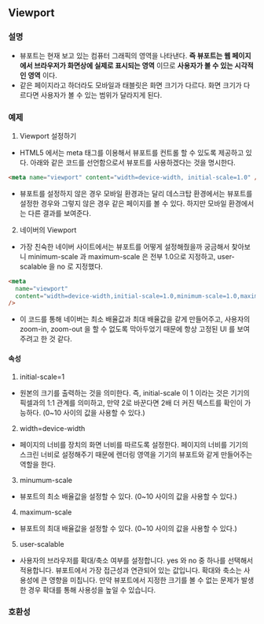 ## Viewport

### 설명

- 뷰포트는 현재 보고 있는 컴퓨터 그래픽의 영역을 나타낸다. **즉 뷰포트는 웹 페이지에서 브라우저가 화면상에 실제로 표시되는 영역** 이므로 **사용자가 볼 수 있는 시각적인 영역** 이다.
- 같은 페이지라고 하더라도 모바일과 태블릿은 화면 크기가 다르다. 화면 크기가 다르다면 사용자가 볼 수 있는 범위가 달라지게 된다.

### 예제

1. Viewport 설정하기

- HTML5 에서는 meta 태그를 이용해서 뷰포트를 컨트롤 할 수 있도록 제공하고 있다. 아래와 같은 코드를 선언함으로서 뷰포트를 사용하겠다는 것을 명시한다.

```html
<meta name="viewport" content="width=device-width, initial-scale=1.0" />
```

- 뷰포트를 설정하지 않은 경우 모바일 환경과는 달리 데스크탑 환경에서는 뷰포트를 설정한 경우와 그렇지 않은 경우 같은 페이지를 볼 수 있다. 하지만 모바일 환경에서는 다른 결과를 보여준다.

2. 네이버의 Viewport

- 가장 친숙한 네이버 사이트에서는 뷰포트를 어떻게 설정해줬을까 궁금해서 찾아보니 minimum-scale 과 maximum-scale 은 전부 1.0으로 지정하고, user-scalable 을 no 로 지정했다.

```html
<meta
  name="viewport"
  content="width=device-width,initial-scale=1.0,minimum-scale=1.0,maximum-scale=1.0,user-scalable=no"
/>
```

- 이 코드를 통해 네이버는 최소 배율값과 최대 배율값을 같게 만들어주고, 사용자의 zoom-in, zoom-out 을 할 수 없도록 막아두었기 때문에 항상 고정된 UI 를 보여주려고 한 것 같다.

#### 속성

1. initial-scale=1

- 원본의 크기를 출력하는 것을 의미한다. 즉, initial-scale 이 1 이라는 것은 기기의 픽셀과의 1:1 관계를 의미하고, 만약 2로 바꾼다면 2배 더 커진 텍스트를 확인이 가능하다. (0~10 사이의 값을 사용할 수 있다.)

2. width=device-width

- 페이지의 너비를 장치의 화면 너비를 따르도록 설정한다. 페이지의 너비를 기기의 스크린 너비로 설정해주기 때문에 렌더링 영역을 기기의 뷰포트와 같게 만들어주는 역할을 한다.

3. minumum-scale

- 뷰포트의 최소 배율값을 설정할 수 있다. (0~10 사이의 값을 사용할 수 있다.)

4. maximum-scale

- 뷰포트의 최대 배율값을 설정할 수 있다. (0~10 사이의 값을 사용할 수 있다.)

5. user-scalable

- 사용자의 브라우저를 확대/축소 여부를 설정합니다. yes 와 no 중 하나를 선택해서 적용합니다. 뷰포트에서 가장 접근성과 연관되어 있는 값입니다. 확대와 축소는 사용성에 큰 영향을 미칩니다. 만약 뷰포트에서 지정한 크기를 볼 수 없는 문제가 발생한 경우 확대를 통해 사용성을 높일 수 있습니다.

### 호환성
